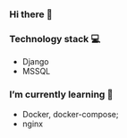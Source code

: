 ### Hi there 👋

### Technology stack 💻
 - Django
 - MSSQL
 
### I’m currently learning 🌱
 - Docker, docker-compose;
 - nginx
<!--
- 🔭 I’m currently working on ...
- 🌱 I’m currently learning ...
- 👯 I’m looking to collaborate on ...
- 🤔 I’m looking for help with ...
- 💬 Ask me about ...
- 📫 How to reach me: ...
- 😄 Pronouns: ...
- ⚡ Fun fact: ...
-->
